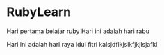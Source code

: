 # RubyLearn
Hari pertama belajar ruby
Hari ini adalah hari rabu






Hari ini adalah hari raya idul fitri kalsjdflkjslkfjkjlsjafkl